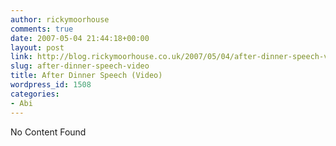 ```yaml
---
author: rickymoorhouse
comments: true
date: 2007-05-04 21:44:18+00:00
layout: post
link: http://blog.rickymoorhouse.co.uk/2007/05/04/after-dinner-speech-video/
slug: after-dinner-speech-video
title: After Dinner Speech (Video)
wordpress_id: 1508
categories:
- Abi
---
```


No Content Found
